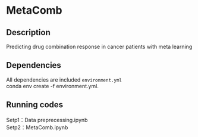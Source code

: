 # MetaComb
## Description
Predicting drug combination response in cancer patients with meta learning

## Dependencies
All dependencies are included `environment.yml`  
    conda env create -f environment.yml.<bar> 

## Running codes
Setp1：Data preprecessing.ipynb   
Setp2：MetaComb.ipynb
